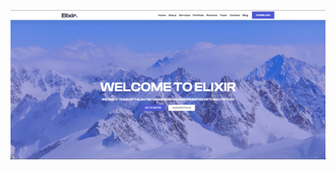 ![Elixir website preview](https://github.com/dpgranger8/BootstrapIntro/blob/main/finished-product.png)
